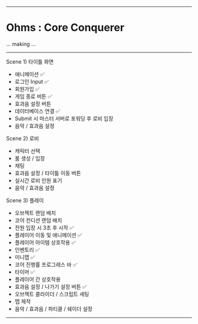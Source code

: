 * * *
# Ohms : Core Conquerer
... making ...
* * *
Scene 1) 타이틀 화면
- 애니메이션 ✅
- 로그인 Input ✅
- 회원가입 ✅
- 게임 종료 버튼 ✅
- 효과음 설정 버튼
- 데이터베이스 연결 ✅
- Submit 시 마스터 서버로 포워딩 후 로비 입장
- 음악 / 효과음 설정

Scene 2) 로비
- 캐릭터 선택
- 룸 생성 / 입장
- 채팅
- 효과음 설정 / 타이틀 이동 버튼
- 실시간 로비 인원 표기
- 음악 / 효과음 설정

Scene 3) 플레이
- 오브젝트 랜덤 배치
- 코어 컨디션 랜덤 배치
- 전원 입장 시 3초 후 시작 ✅
- 플레이어 이동 및 애니메이션 ✅
- 플레이어 아이템 상호작용 ✅
- 인벤토리 ✅
- 미니맵 ✅
- 코어 진행률 프로그레스 바 ✅
- 타이머 ✅
- 플레이어 간 상호작용
- 효과음 설정 / 나가기 설정 버튼 ✅
- 오브젝트 콜라이더 / 스크립트 세팅
- 맵 제작
- 음악 / 효과음 / 파티클 / 쉐이더 설정
* * *
